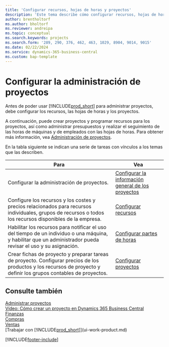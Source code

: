 ```yaml
---
title: 'Configurar recursos, hojas de horas y proyectos'
description: 'Este tema describe cómo configurar recursos, hojas de horas para administrar proyectos y sus presupuestos.'
author: brentholtorf
ms.author: bholtorf
ms.reviewer: andreipa
ms.topic: conceptual
ms.search.keywords: projects
ms.search.form: '289, 290, 376, 462, 463, 1029, 8904, 9014, 9015'
ms.date: 02/22/2024
ms.service: dynamics-365-business-central
ms.custom: bap-template
---
```

# <a name="setting-up-project-management"></a>Configurar la administración de proyectos

Antes de poder usar [!INCLUDE[prod_short](includes/prod_short.md)] para administrar proyectos, debe configurar los recursos, las hojas de horas y los proyectos.

A continuación, puede crear proyectos y programar recursos para los proyectos, así como administrar presupuestos y realizar el seguimiento de las horas de máquinas y de empleados con las hojas de horas. Para obtener más información, vea [Administración de proyectos](projects-manage-projects.md).  

En la tabla siguiente se indican una serie de tareas con vínculos a los temas que las describen.

| Para | Vea |
| --- | --- |
| Configurar la administración de proyectos.|[Configurar la información general de los proyectos](projects-how-setup-jobs.md#to-set-general-information-for-projects)|
| Configure los recursos y los costes y precios relacionados para recursos individuales, grupos de recursos o todos los recursos disponibles de la empresa. |[Configurar recursos](projects-how-setup-resources.md) |
| Habilitar los recursos para notificar el uso del tiempo de un individuo o una máquina, y habilitar que un administrador pueda revisar el uso y su asignación. |[Configurar partes de horas](projects-how-setup-time-sheets.md) |
| Crear fichas de proyecto y preparar tareas de proyecto. Configurar precios de los productos y los recursos de proyecto y definir los grupos contables de proyectos. |[Configurar proyectos](projects-how-setup-jobs.md) |

## <a name="see-also"></a>Consulte también

[Administrar proyectos](projects-manage-projects.md)  
[Vídeo: Cómo crear un proyecto en Dynamics 365 Business Central](https://www.youtube.com/watch?v=VqaPWr7BWmw)  
[Finanzas](finance.md)  
[Compras](purchasing-manage-purchasing.md)  
[Ventas](sales-manage-sales.md)  
[Trabajar con [!INCLUDE[prod_short](includes/prod_short.md)]](ui-work-product.md)  

[!INCLUDE[footer-include](includes/footer-banner.md)]
